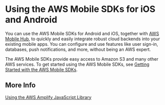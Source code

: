 # Using the AWS Mobile SDKs for iOS and Android<a name="using-mobile-sdks"></a>

You can use the AWS Mobile SDKs for Android and iOS, together with [AWS Mobile Hub](https://console.aws.amazon.com/mobilehub/home#/), to quickly and easily integrate robust cloud backends into your existing mobile apps\. You can configure and use features like user sign\-in, databases, push notifications, and more, without being an AWS expert\. 

The AWS Mobile SDKs provide easy access to Amazon S3 and many other AWS services\. To get started using the AWS Mobile SDKs, see [Getting Started with the AWS Mobile SDKs](http://docs.aws.amazon.com//aws-mobile/latest/developerguide/getting-started.html)\.

## More Info<a name="using-mobile-sdks-moreinfo"></a>

[Using the AWS Amplify JavaScript Library ](using-aws-amplify.md)
